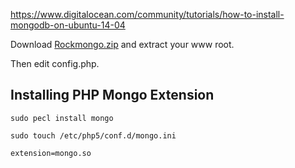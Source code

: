 
https://www.digitalocean.com/community/tutorials/how-to-install-mongodb-on-ubuntu-14-04

Download <a href="http://obullo.com/utils/rockmongo.zip">Rockmongo.zip</a> and extract your www root.

Then edit config.php.

## Installing PHP Mongo Extension

```
sudo pecl install mongo
```

```
sudo touch /etc/php5/conf.d/mongo.ini
```

```
extension=mongo.so
```
